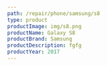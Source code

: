 ```yaml
---
path: /repair/phone/samsung/s8
type: product
productImage: img/s8.png
productName: Galaxy S8
productBrand: Samsung
productDescription: fgfg
productYear: 2017
---
```

